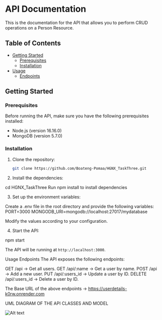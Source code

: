 # API Documentation

This is the documentation for the API that allows you to perform CRUD operations on a Person Resource.

## Table of Contents

- [Getting Started](#getting-started)
  - [Prerequisites](#prerequisites)
  - [Installation](#installation)
- [Usage](#usage)
  - [Endpoints](#endpoints)



## Getting Started

### Prerequisites

Before running the API, make sure you have the following prerequisites installed:

- Node.js (version 16.16.0)
- MongoDB (version 5.7.0)

### Installation

1. Clone the repository:

   ```bash
   git clone https://github.com/Boateng-Pomaa/HGNX_TaskThree.git

2. Install the dependencies:

cd HGNX_TaskThree
 Run npm install to install dependencies

3. Set up the environment variables:

Create a .env file in the root directory and provide the following variables:
PORT=3000
MONGODB_URI=mongodb://localhost:27017/mydatabase

Modify the values according to your configuration.

4. Start the API:

npm start

The API will be running at `http://localhost:3000`.

Usage
Endpoints
The API exposes the following endpoints:

GET /api ->              Get all users.
GET /api/:name ->        Get a user by name.
POST /api      ->        Add a new user.
PUT /api/:users_id  ->  Update a user by ID.
DELETE /api/:users_id -> Delete a user by ID.

The Base URL of the above endpoints -> https://userdetails-k0rw.onrender.com


UML DIAGRAM OF THE  API CLASSES AND MODEL

![Alt text](image.png)